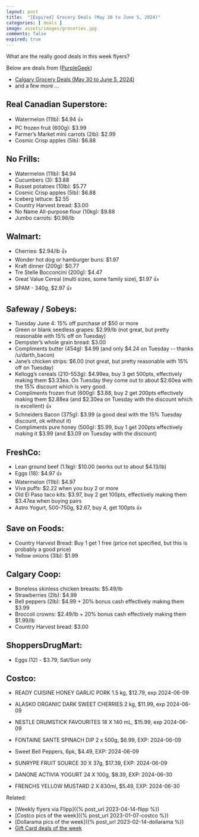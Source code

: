 ```yaml
---
layout: post
title:  "[Expired] Grocery Deals (May 30 to June 5, 2024)"
categories: [ deals ]
image: assets/images/groceries.jpg
comments: false
expired: true
---
```


What are the really good deals in this week flyers?

Below are deals from ([PurpleGeek](https://www.reddit.com/user/PurpleGeek/))
- [Calgary Grocery Deals (May 30 to June 5, 2024)](https://www.reddit.com/r/Calgary/comments/1d3qh7l/calgary_grocery_deals_may_30_to_june_5_2024/) 
 - and a few more ...

## Real Canadian Superstore:
- Watermelon (11lb): $4.94 &#128077;
- PC frozen fruit (600g): $3.99
- Farmer’s Market mini carrots (2lb): $2.99
- Cosmic Crisp apples (5lb): $6.88

## No Frills:
- Watermelon (11lb): $4.94
- Cucumbers (3): $3.88
- Russet potatoes (10lb): $5.77
- Cosmic Crisp apples (5lb): $6.88
- Iceberg lettuce: $2.55
- Country Harvest bread: $3.00
- No Name All-purpose flour (10kg): $9.88
- Jumbo carrots: $0.98/lb

## Walmart:
- Cherries: $2.94/lb &#128077;
- Wonder hot dog or hamburger buns: $1.97
- Kraft dinner (200g): $0.77
- Tre Stelle Bocconcini (200g): $4.47
- Great Value Cereal (multi sizes, some family size), $1.97 &#128077;
- SPAM - 340g, $2.97 &#128077;

## Safeway / Sobeys:
- Tuesday June 4: 15% off purchase of $50 or more
- Green or blank seedless grapes: $2.99/lb (not great, but pretty reasonable with 15% off on Tuesday)
- Dempster’s whole grain bread: $3.00
- Compliments butter (454g): $4.99 (and only $4.24 on Tuesday -- thanks /u/darth_bacon)
- Jane’s chicken strips: $6.00 (not great, but pretty reasonable with 15% off on Tuesday)
- Kellogg’s cereals (210-553g): $4.99ea, buy 3 get 500pts, effectively making them $3.33ea. On Tuesday they come out to about $2.60ea with the 15% discount which is very good.
- Compliments frozen fruit (600g): $3.88, buy 2 get 200pts effectively making them $2.88ea (and $2.30ea on Tuesday with the discount which is excellent) &#128077;
- Schneiders Bacon (375g): $3.99 (a good deal with the 15% Tuesday discount, ok without it)
- Compliments pure honey (500g): $5.99, buy 1 get 200pts effectively making it $3.99 (and $3.09 on Tuesday with the discount)

## FreshCo:
- Lean ground beef (1.1kg): $10.00 (works out to about $4.13/lb)
- Eggs (18): $4.97 &#128077;
- Watermelon (11lb): $4.97
- Viva puffs: $2.22 when you buy 2 or more
- Old El Paso taco kits: $3.97, buy 2 get 100pts, effectively making them $3.47ea when buying pairs
- Astro Yogurt, 500-750g, $2.67, buy 4, get 100pts &#128077;

## Save on Foods:
- Country Harvest Bread: Buy 1 get 1 free (price not specified, but this is probably a good price)
- Yellow onions (3lb): $1.99

## Calgary Coop:
- Boneless skinless chicken breasts: $5.49/lb
- Strawberries (2lb): $4.99
- Bell peppers (2lb): $4.99 + 20% bonus cash effectively making them $3.99
- Broccoli crowns: $2.49/lb + 20% bonus cash effectively making them $1.99/lb
- Country Harvest bread: $3.00

## ShoppersDrugMart:
- Eggs (12) - $3.79, Sat/Sun only

## Costco:
- READY CUISINE HONEY GARLIC PORK 1.5 kg, $12.79, exp 2024-06-09
- ALASKO ORGANIC DARK SWEET CHERRIES 2 kg, $11.99, exp 2024-06-09
- NESTLE DRUMSTICK FAVOURITES 18 X 140 mL, $15.99, exp 2024-06-09
- FONTAINE SANTE SPINACH DIP 2 x 500g, $6.99, EXP: 2024-06-09
- Sweet Bell Peppers, 6pk, $4.49, EXP: 2024-06-09
- SUNRYPE FRUIT SOURCE 30 X 37g, $17.39, EXP: 2024-06-09

- DANONE ACTIVIA YOGURT 24 X 100g, $8.39, EXP: 2024-06-30
- FRENCHS YELLOW MUSTARD 2 X 830ml, $5.49, EXP: 2024-06-30

Related:
 - [Weekly flyers via Flipp]({% post_url 2023-04-14-flipp %})
 - [Costco pics of the week]({% post_url 2023-01-07-costco %})
 - [Dollarama pics of the week]({% post_url 2023-02-14-dollarama %})
 - [Gift Card deals of the week](https://forums.redflagdeals.com/various-retailers-gift-cards-deals-discounts-2024-2666408)

 